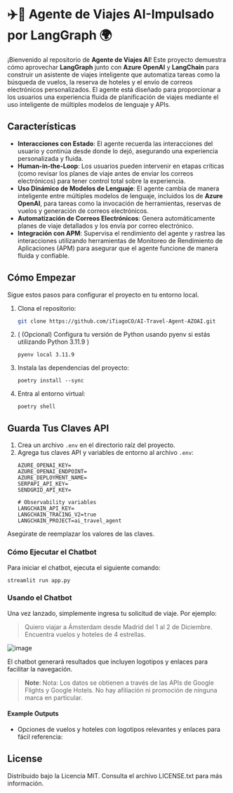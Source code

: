 # ✈️🧳 Agente de Viajes AI-Impulsado por LangGraph 🌍

¡Bienvenido al repositorio de **Agente de Viajes AI**! Este proyecto demuestra cómo aprovechar **LangGraph** junto con **Azure OpenAI** y **LangChain** para construir un asistente de viajes inteligente que automatiza tareas como la búsqueda de vuelos, la reserva de hoteles y el envío de correos electrónicos personalizados. El agente está diseñado para proporcionar a los usuarios una experiencia fluida de planificación de viajes mediante el uso inteligente de múltiples modelos de lenguaje y APIs.

## **Características**

- **Interacciones con Estado**: El agente recuerda las interacciones del usuario y continúa desde donde lo dejó, asegurando una experiencia personalizada y fluida.
- **Human-in-the-Loop**: Los usuarios pueden intervenir en etapas críticas (como revisar los planes de viaje antes de enviar los correos electrónicos) para tener control total sobre la experiencia.
- **Uso Dinámico de Modelos de Lenguaje**: El agente cambia de manera inteligente entre múltiples modelos de lenguaje, incluidos los de **Azure OpenAI**, para tareas como la invocación de herramientas, reservas de vuelos y generación de correos electrónicos.
- **Automatización de Correos Electrónicos**: Genera automáticamente planes de viaje detallados y los envía por correo electrónico.
- **Integración con APM**: Supervisa el rendimiento del agente y rastrea las interacciones utilizando herramientas de Monitoreo de Rendimiento de Aplicaciones (APM) para asegurar que el agente funcione de manera fluida y confiable.

## **Cómo Empezar**

Sigue estos pasos para configurar el proyecto en tu entorno local.

1. Clona el repositorio:
   ```bash
   git clone https://github.com/iTiagoCO/AI-Travel-Agent-AZOAI.git


1. ( (Opcional) Configura tu versión de Python usando pyenv si estás utilizando Python 3.11.9 )
   ```shell script
   pyenv local 3.11.9
   ```

1. Instala las dependencias del proyecto:
    ```shell script
    poetry install --sync
    ```

1. Entra al entorno virtual:
    ```shell script
    poetry shell
    ```

## **Guarda Tus Claves API**

1. Crea un archivo `.env` en el directorio raíz del proyecto. 
2. Agrega tus claves API y variables de entorno al archivo `.env`:
    ```plaintext
    AZURE_OPENAI_KEY=
    AZURE_OPENAI_ENDPOINT=
    AZURE_DEPLOYMENT_NAME=
    SERPAPI_API_KEY=
    SENDGRID_API_KEY=

    # Observability variables
    LANGCHAIN_API_KEY=
    LANGCHAIN_TRACING_V2=true
    LANGCHAIN_PROJECT=ai_travel_agent
    ```

Asegúrate de reemplazar los valores de las claves.

### Cómo Ejecutar el Chatbot
Para iniciar el chatbot, ejecuta el siguiente comando:
```
streamlit run app.py
```

### Usando el Chatbot
Una vez lanzado, simplemente ingresa tu solicitud de viaje. Por ejemplo:
> Quiero viajar a Ámsterdam desde Madrid del 1 al 2 de Diciembre. Encuentra vuelos y hoteles de 4 estrellas.

![image](https://github.com/user-attachments/assets/cd6377cf-0ece-4b87-8e47-25661a8714a7)


El chatbot generará resultados que incluyen logotipos y enlaces para facilitar la navegación.

> **Note**: Nota: Los datos se obtienen a través de las APIs de Google Flights y Google Hotels. No hay afiliación ni promoción de ninguna marca en particular.


#### Example Outputs

- Opciones de vuelos y hoteles con logotipos relevantes y enlaces para fácil referencia:



## License
Distribuido bajo la Licencia MIT. Consulta el archivo LICENSE.txt para más información.
